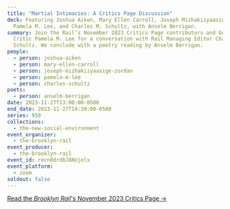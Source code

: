 ```yaml
---
title: "Martial Intimacies: A Critics Page Discussion"
deck: Featuring Joshua Aiken, Mary Ellen Carroll, Joseph Mizhakiiyaasige Zordan,
  Pamela M. Lee, and Charles M. Schultz, with Anselm Berrigan.
summary: Join the Rail’s November 2023 Critics Page contributors and Guest
  Critic Pamela M. Lee for a conversation with Rail Managing Editor Charles M.
  Schultz. We conclude with a poetry reading by Anselm Berrigan.
people:
  - person: joshua-aiken
  - person: mary-ellen-carroll
  - person: joseph-mizhakiiyaasige-zordan
  - person: pamela-m-lee
  - person: charles-schultz
poets:
  - person: anselm-berrigan
date: 2023-11-27T13:00:00-0500
end_date: 2023-11-27T14:30:00-0500
series: 950
collections:
  - the-new-social-environment
event_organizer:
  - the-brooklyn-rail
event_producer:
  - the-brooklyn-rail
event_id: recn0drdbJ8NUjelx
event_platform:
  - zoom
soldout: false
---
```

[R﻿ead the *Brooklyn Rail*'s November 2023 Critics Page →](https://brooklynrail.org/2023/11/criticspage)